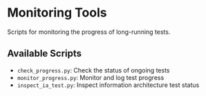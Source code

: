 # Monitoring Tools

Scripts for monitoring the progress of long-running tests.

## Available Scripts

- `check_progress.py`: Check the status of ongoing tests
- `monitor_progress.py`: Monitor and log test progress
- `inspect_ia_test.py`: Inspect information architecture test status
